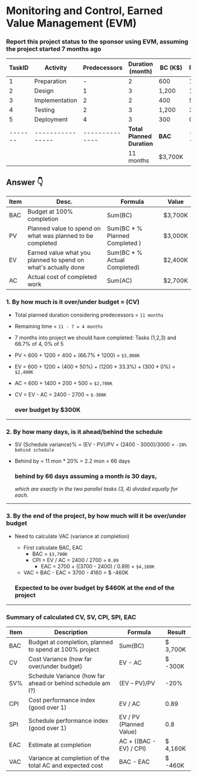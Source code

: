# Monitoring and Control, Earned Value Management (EVM)
### Report this project status to the sponsor using EVM, assuming the project started 7 months ago

| TaskID  | Activity         | Predecessors   | Duration (month)           | BC (K$) | Progress   | AC (K$)      |
|---------|------------------|----------------|----------------------------|---------|------------|--------------|
| 1       | Preparation      | -              | 2                          | 600     | 100%       | 600          |
| 2       | Design           | 1              | 3                          | 1,200   | 100%       | 1,400        |
| 3       | Implementation   | 2              | 2                          | 400     | 50%        | 200          |
| 4       | Testing          | 2              | 3                          | 1,200   | 33.3%      | 500          |
| 5       | Deployment       | 4              | 3                          | 300     | 0%         | 0            |
| ------- | ---------------- | -------------- | **Total Planned Duration** | **BAC** | ---------- | **Total AC** |
|         |                  |                | 11 months                  | $3,700K |            | $2,700K      |



## Answer 👇

| Item | Desc.                                                          | Formula                        | Value   |
|------|----------------------------------------------------------------|--------------------------------|---------|
| BAC  | Budget at 100% completion                                      | Sum(BC)                        | $3,700K |
| PV   | Planned value to spend on what was planned to be completed     | Sum(BC * % Planned Completed ) | $3,000K |
| EV   | Earned value what you planned to spend on what's actually done | Sum(BC * % Actual Completed)   | $2,400K |
| AC   | Actual cost of completed work                                  | Sum(AC)                        | $2,700K |

### **1. By how much is it over/under budget = (CV)**
- Total planned duration considering predecessors = `11 months`
- Remaining time = `11 - 7 = 4 months`
- 7 months into project we should have completed: Tasks (1,2,3) and 66.7% of 4, 0% of 5
- PV = 600 + 1200 + 400 + (66.7% * 1200) = `$3,000K`
- EV = 600 + 1200 + (400 * 50%) + (1200 * 33.3%) + (300 * 0%) = `$2,400K`
- AC = 600 + 1400 + 200 + 500 = `$2,700K`
- CV = EV - AC = 2400 - 2700 = `$-300K`

  ### over budget by $300K
---

### **2. By how many days, is it ahead/behind the schedule**
- SV (Schedule variance)% = (EV - PV)/PV = (2400 - 3000)/3000 = `-20% behind schedule`
- Behind by = 11 mon * 20% = 2.2 mon = 66 days

  ### behind by 66 days assuming a month is 30 days, 
  _which are exactly in the two parallel tasks (3, 4) divided equally for each._ 

----
### **3. By the end of the project, by how much will it be over/under budget**
- Need to calculate VAC (variance at completion)
  - First calculate BAC, EAC
    - BAC = `$3,700K`
    - CPI = EV / AC = 2400 / 2700 = `0.89`
      - EAC = 2700 + ((3700 - 2400) / 0.89) = `$4,160K`
  - VAC = BAC - EAC = 3700 - 4160 = $ -460K

  ### Expected to be over budget by $460K at the end of the project
      

----

### Summary of calculated CV, SV, CPI, SPI, EAC

| Item | Description                                                | Formula                 | Result   |
|------|------------------------------------------------------------|-------------------------|----------|
| BAC  | Budget at completion, planned to spend at 100% project     | Sum(BC)                 | $ 3,700K |
| CV   | Cost Variance (how far over/under budget)                  | EV - AC                 | $  -300K |
| SV%  | Schedule Variance (how far ahead or behind schedule am I?) | (EV – PV)/PV            | -20%     |
| CPI  | Cost performance index (good over 1)                       | EV / AC                 | 0.89     |
| SPI  | Schedule performance index (good over 1)                   | EV / PV (Planned Value) | 0.8      |
| EAC  | Estimate at completion                                     | AC + ((BAC - EV) / CPI) | $ 4,160K |
| VAC  | Variance at completion of the total AC and expected cost   | BAC - EAC               | $  -460K |


